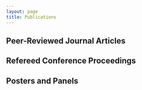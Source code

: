 ```yaml
---
layout: page
title: Publications
---
```


## Peer-Reviewed Journal Articles

## Refereed Conference Proceedings

## Posters and Panels
